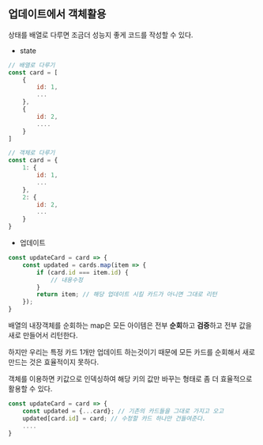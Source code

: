 ## 업데이트에서 객체활용

상태를 배열로 다루면 조금더 성능지 좋게 코드를 작성할 수 있다.

- state

```js
// 배열로 다루기
const card = [
    {
        id: 1,
    	...
    },
    {
        id: 2,
        ....
    }
]

// 객체로 다루기
const card = {
    1: {
        id: 1,
        ...
    },
    2: {
        id: 2,
        ...
    }
}
```



- 업데이트

```jsx
const updateCard = card => {
    const updated = cards.map(item => {
        if (card.id === item.id) {
            // 내용수정
        }
        return item; // 해당 업데이트 시킬 카드가 아니면 그대로 리턴
    });
}
```

배열의 내장객체를 순회하는 map은 모든 아이템은 전부 **순회**하고 **검증**하고 전부  값을 새로 만들어서 리턴한다.

하지만 우리는 특정 카드 1개만 업데이트 하는것이기 때문에 모든 카드를 순회해서 새로 만드는 것은 효율적이지 못하다.

객체를 이용하면 키값으로 인덱싱하여 해당 키의 값만 바꾸는 형태로 좀 더 효율적으로 활용할 수 있다.

```js
const updateCard = card => {
    const updated = {...card}; // 기존의 카드들을 그대로 가지고 오고
    updated[card.id] = card; // 수정할 카드 하나만 건들여준다.
    ....
}
```



